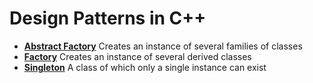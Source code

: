 # Design Patterns in C++
- **[Abstract Factory](https://github.com/rhazari/Design-Patterns/tree/master/AbstractFactory)**
Creates an instance of several families of classes
- **[Factory](https://github.com/rhazari/Design-Patterns/tree/master/Factory)**
Creates an instance of several derived classes
- **[Singleton](https://github.com/rhazari/Design-Patterns/tree/master/Singleton)**
A class of which only a single instance can exist

